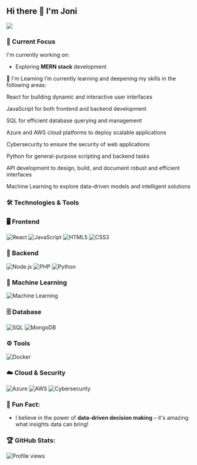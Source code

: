 ## Hi there 👋 I'm Joni


![](https://readme-typing-svg.demolab.com?font=Fira+code&pause=1000&width=435&lines=Web+developer;In+God+we+trust.+;All+others+must+bring+data.)




### 🚀 Current Focus

I'm currently working on:
- Exploring **MERN stack** development


🚀 I'm Learning
I’m currently learning and deepening my skills in the following areas:

React for building dynamic and interactive user interfaces

JavaScript for both frontend and backend development

SQL for efficient database querying and management

Azure and AWS cloud platforms to deploy scalable applications

Cybersecurity to ensure the security of web applications

Python for general-purpose scripting and backend tasks

API development to design, build, and document robust and efficient interfaces

Machine Learning to explore data-driven models and intelligent solutions



### 🛠️ Technologies & Tools

### 🖥️ Frontend
![React](https://img.shields.io/badge/Code-React-61DAFB?style=flat&logo=react&color=61DAFB)
![JavaScript](https://img.shields.io/badge/Code-JavaScript-F7DF1E?style=flat&logo=javascript&color=F7DF1E)
![HTML5](https://img.shields.io/badge/Code-HTML-E34F26?style=flat&logo=html5&color=E34F26)
![CSS3](https://img.shields.io/badge/Code-CSS-1572B6?style=flat&logo=css3&color=1572B6)

### 🔧 Backend
![Node.js](https://img.shields.io/badge/Code-Node.js-43853D?style=flat&logo=node.js&logoColor=white)
![PHP](https://img.shields.io/badge/Code-PHP-777BB4?style=flat&logo=php&color=777BB4)
![Python](https://img.shields.io/badge/Code-Python-3776AB?style=flat&logo=python&color=3776AB)

### 🧠 Machine Learning
![Machine Learning](https://img.shields.io/badge/AI-Machine%20Learning-FF6F00?style=flat&logo=tensorflow&color=FF6F00)

### 🗄️ Database
![SQL](https://img.shields.io/badge/Tools-SQL-4479A1?style=flat&logo=mysql&color=4479A1)
![MongoDB](https://img.shields.io/badge/Database-MongoDB-47A248?style=flat&logo=mongodb&color=47A248)

### ⚙️ Tools
![Docker](https://img.shields.io/badge/Tools-Docker-2496ED?style=flat&logo=docker&color=2496ED)

### ☁️ Cloud & Security
![Azure](https://img.shields.io/badge/Cloud-Azure-0078D4?style=flat&logo=microsoftazure&color=0078D4)
![AWS](https://img.shields.io/badge/Cloud-AWS-232F3E?style=flat&logo=amazonaws&color=232F3E)
![Cybersecurity](https://img.shields.io/badge/Security-Cybersecurity-FF385C?style=flat&logo=hackthebox&color=FF385C)


### 🌟 Fun Fact:
- I believe in the power of **data-driven decision making** – it's amazing what insights data can bring!



### 🏆 GitHub Stats:
![Profile views](https://komarev.com/ghpvc/?username=your-github-jonz-dsgn)










